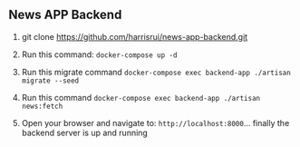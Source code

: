 ## News APP Backend

1. git clone https://github.com/harrisrui/news-app-backend.git

2. Run this command: `docker-compose up -d`

3. Run this migrate command `docker-compose exec backend-app ./artisan migrate --seed`

4. Run this command `docker-compose exec backend-app ./artisan news:fetch`

5. Open your browser and navigate to: `http://localhost:8000`... finally the backend server is up and running
